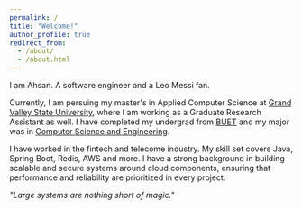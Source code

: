 ```yaml
---
permalink: /
title: "Welcome!"
author_profile: true
redirect_from: 
  - /about/
  - /about.html
---
```


I am Ahsan. A software engineer and a Leo Messi fan.

Currently, I am persuing my master's in Applied Computer Science at [Grand Valley State University](https://www.gvsu.edu/computing), where I am working as a Graduate Research Assistant as well. I have completed my undergrad from [BUET](https://www.buet.ac.bd/web/) and my major was in [Computer Science and Engineering](https://cse.buet.ac.bd/).

I have worked in the fintech and telecome industry. My skill set covers Java, Spring Boot, Redis, AWS and more. I have a strong background in building scalable and secure systems around cloud components, ensuring that performance and reliability are prioritized in every project.

*"Large systems are nothing short of magic."*